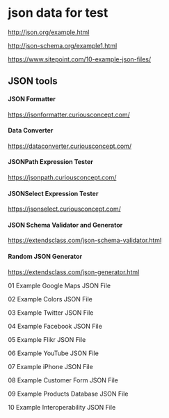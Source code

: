 # json data for test

http://json.org/example.html  

http://json-schema.org/example1.html  

https://www.sitepoint.com/10-example-json-files/  


## JSON tools  

#### JSON Formatter  
https://jsonformatter.curiousconcept.com/  

#### Data Converter  
https://dataconverter.curiousconcept.com/  

#### JSONPath Expression Tester  
https://jsonpath.curiousconcept.com/  

#### JSONSelect Expression Tester  
https://jsonselect.curiousconcept.com/  

#### JSON Schema Validator and Generator
https://extendsclass.com/json-schema-validator.html  

#### Random JSON Generator
https://extendsclass.com/json-generator.html  



01 Example Google Maps JSON File

02 Example Colors JSON File

03 Example Twitter JSON File

04 Example Facebook JSON File

05 Example Flikr JSON File

06 Example YouTube JSON File

07 Example iPhone JSON File

08 Example Customer Form JSON File

09 Example Products Database JSON File

10 Example Interoperability JSON File

